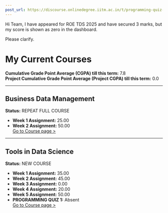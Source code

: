 ```yaml
---
post_url: https://discourse.onlinedegree.iitm.ac.in/t/programming-quiz-1-in-student-dashboard-label-for-roe-scores-showing-absent-or-incorrect/169369/26
---
```

Hi Team, I have appeared for ROE TDS 2025 and have secured 3 marks, but my score is shown as zero in the dashboard.

Please clarify.  

# My Current Courses

**Cumulative Grade Point Average (CGPA) till this term:** 7.8  
**Project Cumulative Grade Point Average (Project CGPA) till this term:** 0.0  

---

## Business Data Management
**Status:** REPEAT FULL COURSE  
- **Week 1 Assignment:** 25.00  
- **Week 2 Assignment:** 50.00  
[Go to Course page >](#)

---

## Tools in Data Science
**Status:** NEW COURSE  
- **Week 1 Assignment:** 35.00  
- **Week 2 Assignment:** 45.00  
- **Week 3 Assignment:** 0.00  
- **Week 4 Assignment:** 20.00  
- **Week 5 Assignment:** 50.00  
- **PROGRAMMING QUIZ 1:** Absent  
[Go to Course page >](#)